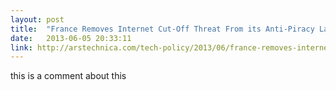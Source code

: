 ```yaml
---
layout: post
title:  "France Removes Internet Cut-Off Threat From its Anti-Piracy Law"
date:   2013-06-05 20:33:11
link: http://arstechnica.com/tech-policy/2013/06/france-removes-internet-cut-off-threat-from-its-anti-piracy-law/
---
```

 this is a comment about this
